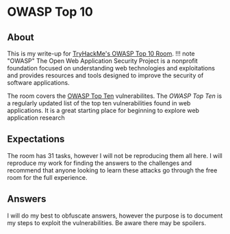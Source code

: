 # OWASP Top 10

## About

This is my write-up for [TryHackMe's OWASP Top 10 Room](https://tryhackme.com/room/owasptop10). 
!!! note "OWASP"
    The Open Web Application Security Project is a nonprofit foundation focused on understanding web technologies and exploitations and provides resources and tools designed to improve the security of software applications.

The room covers the [OWASP Top Ten](https://owasp.org/www-project-top-ten/) vulnerabilites. The *OWASP Top Ten* is a regularly updated list of the top ten vulnerabilities found in web applications. It is a great starting place for beginning to explore web application research

## Expectations

The room has 31 tasks, however I will not be reproducing them all here. I will reproduce my work for finding the answers to the challenges and recommend that anyone looking to learn these attacks go through the free room for the full experience. 

## Answers

I will do my best to obfuscate answers, however the purpose is to document my steps to exploit the vulnerabilities. Be aware there may be spoilers. 